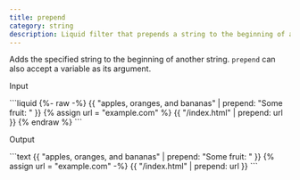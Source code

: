 ```yaml
---
title: prepend
category: string
description: Liquid filter that prepends a string to the beginning of another string.
---
```


Adds the specified string to the beginning of another string. `prepend` can also accept a variable as its argument.

<p class="code-label">Input</p>
```liquid
{%- raw -%}
{{ "apples, oranges, and bananas" | prepend: "Some fruit: " }}
{% assign url = "example.com" %} {{ "/index.html" | prepend: url }}
{% endraw %}
```

<p class="code-label">Output</p>
```text
{{ "apples, oranges, and bananas" | prepend: "Some fruit: " }}
{% assign url = "example.com" -%} {{ "/index.html" | prepend: url }}
```
